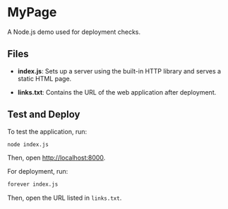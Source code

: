 # MyPage

A Node.js demo used for deployment checks.

## Files

- **index.js**: Sets up a server using the built-in HTTP library and serves a static HTML page.

- **links.txt**: Contains the URL of the web application after deployment.

## Test and Deploy

To test the application, run:

```bash
node index.js
```

Then, open [http://localhost:8000](http://localhost:8000).

For deployment, run:

```bash
forever index.js
```

Then, open the URL listed in `links.txt`.